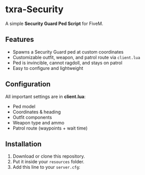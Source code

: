 # txra-Security
A simple **Security Guard Ped Script** for FiveM.

## Features
- Spawns a Security Guard ped at custom coordinates  
- Customizable outfit, weapon, and patrol route via `client.lua`  
- Ped is invincible, cannot ragdoll, and stays on patrol  
- Easy to configure and lightweight  

## Configuration
All important settings are in **client.lua**:
- Ped model  
- Coordinates & heading  
- Outfit components  
- Weapon type and ammo  
- Patrol route (waypoints + wait time)  

## Installation
1. Download or clone this repository.  
2. Put it inside your `resources` folder.  
3. Add this line to your `server.cfg`:  
